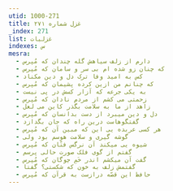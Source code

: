 ```yaml
---
utid: 1000-271
title: غزل شماره ۲۷۱
_index: 271
list: غزلیات
indexes: س
mesra:
  - دارم از زلف سیاهش گله چندان که مُپرس
  - که چنان زو شده ام بی سر و سامان که مُپرس
  - کس به امید وفا ترک دل و دین مکناد
  - که چنانم من ازین کرده پشیمان که مُپرس
  - به یکی جرعه که آزار کسش در پی نیست
  - زحمتی می کشم از مردم نادان که مُپرس
  - زاهد از ما به سلامت بگذر کاین می لعل
  - دل و دین میبرد از دست بدانسان که مُپرس
  - گفتگوهاست درین راه که جان بگدازد
  - هر کسی عربده یی این که مبین آن که مُپرس
  - گوشه گیری و سلامت هوسم بود ولی
  - شیوه یی میکند آن نرگس فتّان که مُپرس
  - گفتم از گوی فلک صورت حالی پرسم
  - گفت آن میکشم اندر خَمِ چوگان که مُپرس
  - گفتمش زلف به خون که شکستی؟ گفتا
  - حافظ این قصّه درازست به قرآن که مُپرس
---
```

